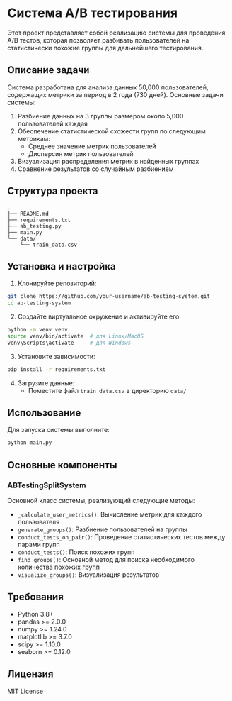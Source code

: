 # Система A/B тестирования

Этот проект представляет собой реализацию системы для проведения A/B тестов, которая позволяет разбивать пользователей на статистически похожие группы для дальнейшего тестирования.

## Описание задачи

Система разработана для анализа данных 50,000 пользователей, содержащих метрики за период в 2 года (730 дней). Основные задачи системы:

1. Разбиение данных на 3 группы размером около 5,000 пользователей каждая
2. Обеспечение статистической схожести групп по следующим метрикам:
   - Среднее значение метрик пользователей
   - Дисперсия метрик пользователей
3. Визуализация распределения метрик в найденных группах
4. Сравнение результатов со случайным разбиением

## Структура проекта

```
.
├── README.md
├── requirements.txt
├── ab_testing.py
├── main.py
└── data/
    └── train_data.csv
```

## Установка и настройка

1. Клонируйте репозиторий:
```bash
git clone https://github.com/your-username/ab-testing-system.git
cd ab-testing-system
```

2. Создайте виртуальное окружение и активируйте его:
```bash
python -m venv venv
source venv/bin/activate  # для Linux/MacOS
venv\Scripts\activate     # для Windows
```

3. Установите зависимости:
```bash
pip install -r requirements.txt
```

4. Загрузите данные:
   - Поместите файл `train_data.csv` в директорию `data/`

## Использование

Для запуска системы выполните:

```bash
python main.py
```

## Основные компоненты

### ABTestingSplitSystem

Основной класс системы, реализующий следующие методы:

- `_calculate_user_metrics()`: Вычисление метрик для каждого пользователя
- `generate_groups()`: Разбиение пользователей на группы
- `conduct_tests_on_pair()`: Проведение статистических тестов между парами групп
- `conduct_tests()`: Поиск похожих групп
- `find_groups()`: Основной метод для поиска необходимого количества похожих групп
- `visualize_groups()`: Визуализация результатов

## Требования

- Python 3.8+
- pandas >= 2.0.0
- numpy >= 1.24.0
- matplotlib >= 3.7.0
- scipy >= 1.10.0
- seaborn >= 0.12.0

## Лицензия

MIT License 